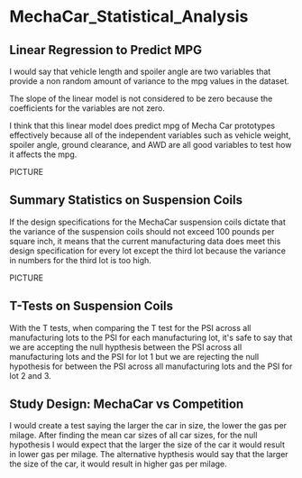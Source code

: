 # MechaCar_Statistical_Analysis

## Linear Regression to Predict MPG
I would say that vehicle length and spoiler angle are two variables that provide a non random amount of variance to the mpg values in the dataset. 

The slope of the linear model is not considered to be zero because the coefficients for the variables are not zero.

I think that this linear model does predict mpg of Mecha Car prototypes effectively because all of the independent variables such as vehicle weight, spoiler angle, ground clearance, and AWD are all good variables to test how it affects the mpg. 

PICTURE 

## Summary Statistics on Suspension Coils
If the design specifications for the MechaCar suspension coils dictate that the variance of the suspension coils should not exceed 100 pounds per square inch, it means that the current manufacturing data does meet this design specification for every lot except the third lot because the variance in numbers for the third lot is too high. 

PICTURE 

## T-Tests on Suspension Coils
With the T tests, when comparing the T test for the PSI across all manufacturing lots to the PSI for each manufacturing lot, it's safe to say that we are accepting the null hypthesis between the PSI across all manufacturing lots and the PSI for lot 1 but we are rejecting the null hypothesis for between the PSI across all manufacturing lots and the PSI for lot 2 and 3. 

## Study Design: MechaCar vs Competition
I would create a test saying the larger the car in size, the lower the gas per milage. After finding the mean car sizes of all car sizes, for the null hypothesis I would expect that the larger the size of the car it would result in lower gas per milage. The alternative hypthesis would say that the larger the size of the car, it would result in higher gas per milage. 
